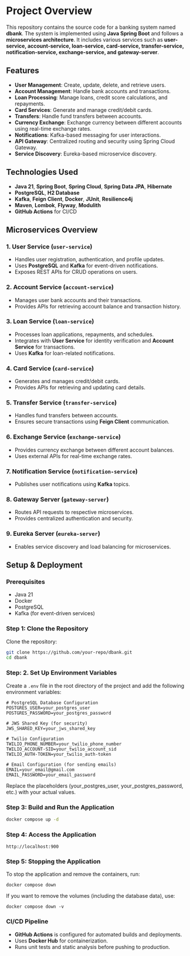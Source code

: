 # Project Overview

This repository contains the source code for a banking system named **dbank**. The system is implemented using **Java Spring Boot** and follows a **microservices architecture**. It includes various services such as **user-service, account-service, loan-service, card-service, transfer-service, notification-service, exchange-service, and gateway-server**.

## Features
- **User Management**: Create, update, delete, and retrieve users.
- **Account Management**: Handle bank accounts and transactions.
- **Loan Processing**: Manage loans, credit score calculations, and repayments.
- **Card Services**: Generate and manage credit/debit cards.
- **Transfers**: Handle fund transfers between accounts.
- **Currency Exchange**: Exchange currency between different accounts using real-time exchange rates.
- **Notifications**: Kafka-based messaging for user interactions.
- **API Gateway**: Centralized routing and security using Spring Cloud Gateway.
- **Service Discovery**: Eureka-based microservice discovery.

## Technologies Used
- **Java 21**, **Spring Boot**, **Spring Cloud**, **Spring Data JPA**, **Hibernate**
- **PostgreSQL**, **H2 Database**
- **Kafka**, **Feign Client**, **Docker**, **JUnit**, **Resilience4j**
- **Maven**, **Lombok**, **Flyway**, **Modulith**
- **GitHub Actions** for CI/CD

## Microservices Overview

### 1. **User Service** (`user-service`)
- Handles user registration, authentication, and profile updates.
- Uses **PostgreSQL** and **Kafka** for event-driven notifications.
- Exposes REST APIs for CRUD operations on users.

### 2. **Account Service** (`account-service`)
- Manages user bank accounts and their transactions.
- Provides APIs for retrieving account balance and transaction history.

### 3. **Loan Service** (`loan-service`)
- Processes loan applications, repayments, and schedules.
- Integrates with **User Service** for identity verification and **Account Service** for transactions.
- Uses **Kafka** for loan-related notifications.

### 4. **Card Service** (`card-service`)
- Generates and manages credit/debit cards.
- Provides APIs for retrieving and updating card details.

### 5. **Transfer Service** (`transfer-service`)
- Handles fund transfers between accounts.
- Ensures secure transactions using **Feign Client** communication.

### 6. **Exchange Service** (`exchange-service`)
- Provides currency exchange between different account balances.
- Uses external APIs for real-time exchange rates.

### 7. **Notification Service** (`notification-service`)
- Publishes user notifications using **Kafka** topics.

### 8. **Gateway Server** (`gateway-server`)
- Routes API requests to respective microservices.
- Provides centralized authentication and security.

### 9. **Eureka Server** (`eureka-server`)
- Enables service discovery and load balancing for microservices.

## Setup & Deployment

### Prerequisites
- Java 21
- Docker
- PostgreSQL
- Kafka (for event-driven services)

### Step 1: Clone the Repository
Clone the repository:
   ```sh
   git clone https://github.com/your-repo/dbank.git
   cd dbank
   ```

### Step: 2. Set Up Environment Variables
Create a `.env` file in the root directory of the project and add the following environment variables:
   ```env
   # PostgreSQL Database Configuration
   POSTGRES_USER=your_postgres_user
   POSTGRES_PASSWORD=your_postgres_password

   # JWS Shared Key (for security)
   JWS_SHARED_KEY=your_jws_shared_key

   # Twilio Configuration
   TWILIO_PHONE_NUMBER=your_twilio_phone_number
   TWILIO_ACCOUNT-SID=your_twilio_account_sid
   TWILIO_AUTH-TOKEN=your_twilio_auth-token

   # Email Configuration (for sending emails)
   EMAIL=your_email@gmail.com
   EMAIL_PASSWORD=your_email_password
```
Replace the placeholders (your_postgres_user, your_postgres_password, etc.) with your actual values.

### Step 3: Build and Run the Application
   ```sh
   docker compose up -d
   ```
### Step 4: Access the Application
   ``` http request
   http://localhost:900
   ```
### Step 5: Stopping the Application
To stop the application and remove the containers, run:
   ```shell
   docker compose down
   ```

If you want to remove the volumes (including the database data), use:
   ```shell
   docker compose down -v
   ```

### CI/CD Pipeline
- **GitHub Actions** is configured for automated builds and deployments.
- Uses **Docker Hub** for containerization.
- Runs unit tests and static analysis before pushing to production.